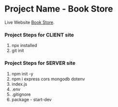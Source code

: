 # Project Name - Book Store

Live Website [Book Store](#).

### Project Steps for CLIENT site
1. npx installed
2. git init


### Project Steps for SERVER site
1. npm init -y
2. npm i express cors mongodb dotenv
3. index.js
4. .env
5. .gitignore
6. package - start-dev

